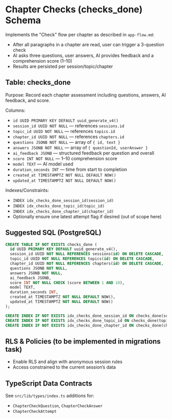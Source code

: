 # Chapter Checks (checks_done) Schema

Implements the "Check" flow per chapter as described in `app-flow.md`:
- After all paragraphs in a chapter are read, user can trigger a 3-question check
- AI asks three questions, user answers, AI provides feedback and a comprehension score (1–10)
- Results are persisted per session/topic/chapter

## Table: checks_done

Purpose: Record each chapter assessment including questions, answers, AI feedback, and score.

Columns:
- `id UUID PRIMARY KEY DEFAULT uuid_generate_v4()`
- `session_id UUID NOT NULL` — references `sessions.id`
- `topic_id UUID NOT NULL` — references `topics.id`
- `chapter_id UUID NOT NULL` — references `chapters.id`
- `questions JSONB NOT NULL` — array of `{ id, text }`
- `answers JSONB NOT NULL` — array of `{ questionId, userAnswer }`
- `ai_feedback JSONB` — structured feedback per question and overall
- `score INT NOT NULL` — 1–10 comprehension score
- `model TEXT` — AI model used
- `duration_seconds INT` — time from start to completion
- `created_at TIMESTAMPTZ NOT NULL DEFAULT NOW()`
- `updated_at TIMESTAMPTZ NOT NULL DEFAULT NOW()`

Indexes/Constraints:
- `INDEX idx_checks_done_session_id(session_id)`
- `INDEX idx_checks_done_topic_id(topic_id)`
- `INDEX idx_checks_done_chapter_id(chapter_id)`
- Optionally ensure one latest attempt flag if desired (out of scope here)

## Suggested SQL (PostgreSQL)

```sql
CREATE TABLE IF NOT EXISTS checks_done (
  id UUID PRIMARY KEY DEFAULT uuid_generate_v4(),
  session_id UUID NOT NULL REFERENCES sessions(id) ON DELETE CASCADE,
  topic_id UUID NOT NULL REFERENCES topics(id) ON DELETE CASCADE,
  chapter_id UUID NOT NULL REFERENCES chapters(id) ON DELETE CASCADE,
  questions JSONB NOT NULL,
  answers JSONB NOT NULL,
  ai_feedback JSONB,
  score INT NOT NULL CHECK (score BETWEEN 1 AND 10),
  model TEXT,
  duration_seconds INT,
  created_at TIMESTAMPTZ NOT NULL DEFAULT NOW(),
  updated_at TIMESTAMPTZ NOT NULL DEFAULT NOW()
);

CREATE INDEX IF NOT EXISTS idx_checks_done_session_id ON checks_done(session_id);
CREATE INDEX IF NOT EXISTS idx_checks_done_topic_id ON checks_done(topic_id);
CREATE INDEX IF NOT EXISTS idx_checks_done_chapter_id ON checks_done(chapter_id);
```

## RLS & Policies (to be implemented in migrations task)

- Enable RLS and align with anonymous session rules
- Access constrained to the current session’s data

## TypeScript Data Contracts

See `src/lib/types/index.ts` additions for:
- `ChapterCheckQuestion`, `ChapterCheckAnswer`
- `ChapterCheckAttempt`
